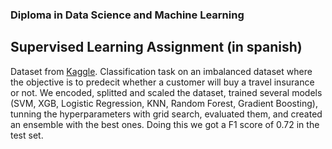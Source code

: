 ### Diploma in Data Science and Machine Learning
## Supervised Learning Assignment (in spanish)

Dataset from [Kaggle](https://www.kaggle.com/datasets/tejashvi14/travel-insurance-prediction-data). Classification task on an imbalanced dataset where the objective is to predecit whether a customer will buy a travel insurance or not.
We encoded, splitted and scaled the dataset, trained several models (SVM, XGB, Logistic Regression, KNN, Random Forest, Gradient Boosting), tunning the hyperparameters with grid search, evaluated them, and created an ensemble with the best ones. Doing this we got a F1 score of 0.72 in the test set.
